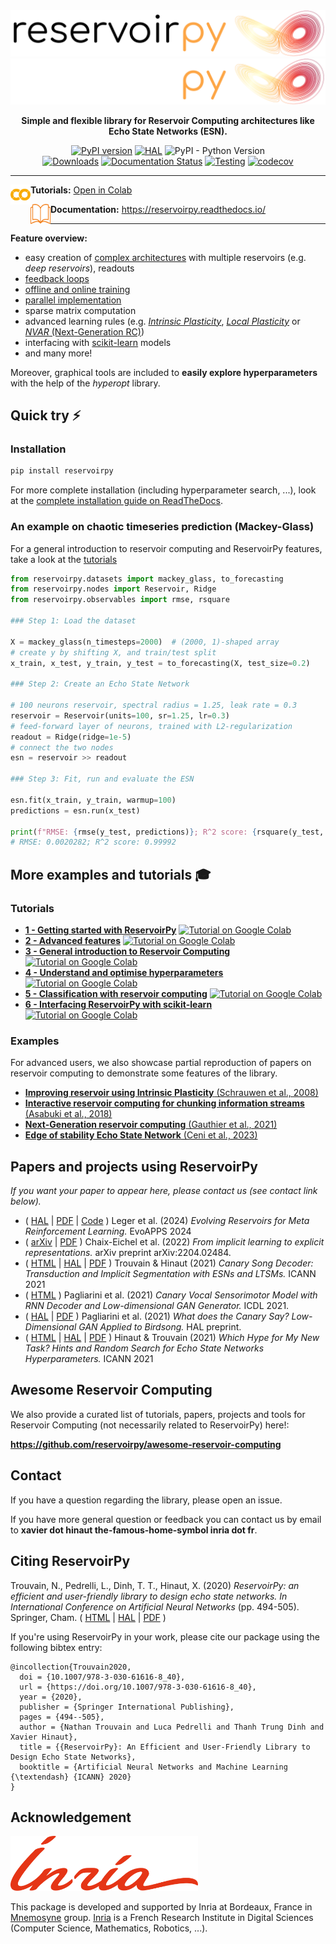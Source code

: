 <div align="center">
  <img src="static/rpy_banner_light.png#gh-light-mode-only">
  <img src="static/rpy_banner_dark.png#gh-dark-mode-only">

  **Simple and flexible library for Reservoir Computing architectures like Echo State Networks (ESN).**

  [![PyPI version](https://badge.fury.io/py/reservoirpy.svg)](https://badge.fury.io/py/reservoirpy)
  [![HAL](https://img.shields.io/badge/HAL-02595026-white?style=flat&logo=HAL&logoColor=white&labelColor=B03532&color=grey)](https://inria.hal.science/hal-02595026)
  ![PyPI - Python Version](https://img.shields.io/pypi/pyversions/reservoirpy)
  <br/>
  [![Downloads](https://static.pepy.tech/badge/reservoirpy)](https://pepy.tech/project/reservoirpy)
  [![Documentation Status](https://readthedocs.org/projects/reservoirpy/badge/?version=latest)](https://reservoirpy.readthedocs.io/en/latest/?badge=latest)
  [![Testing](https://github.com/reservoirpy/reservoirpy/actions/workflows/test.yml/badge.svg?branch=master)](https://github.com/reservoirpy/reservoirpy/actions/workflows/test.yml)
  [![codecov](https://codecov.io/gh/reservoirpy/reservoirpy/branch/master/graph/badge.svg?token=JC8R1PB5EO)](https://codecov.io/gh/reservoirpy/reservoirpy)
</div>



---

<p> <img src="static/googlecolab.svg" alt="Google Colab icon" width=32 height=32 align="left"><b>Tutorials:</b> <a href="https://colab.research.google.com/github/reservoirpy/reservoirpy/blob/master/tutorials/1-Getting_Started.ipynb">Open in Colab</a> </p>
<!--<p><img src="static/changelog.svg" alt="2" width =32 height=32 align="left"><b>Changelog:</b> https://github.com/reservoirpy/reservoirpy/releases</p>-->
<p> <img src="static/documentation.svg" alt="Open book icon" width=32 height=32 align="left"><b>Documentation:</b> <a href="https://reservoirpy.readthedocs.io/">https://reservoirpy.readthedocs.io/</a></p>
<!--<p> <img src="static/user_guide.svg" width=32 height=32 align="left"><b>User Guide:</b> https://reservoirpy.readthedocs.io/en/latest/user_guide/</a></p>-->

---

**Feature overview:**
- easy creation of [complex architectures](https://reservoirpy.readthedocs.io/en/latest/user_guide/model.html) with multiple reservoirs (e.g. *deep reservoirs*),
readouts
- [feedback loops](https://reservoirpy.readthedocs.io/en/latest/user_guide/advanced_demo.html#Feedback-connections)
- [offline and online training](https://reservoirpy.readthedocs.io/en/latest/user_guide/learning_rules.html)
- [parallel implementation](https://reservoirpy.readthedocs.io/en/latest/api/generated/reservoirpy.nodes.ESN.html)
- sparse matrix computation
- advanced learning rules (e.g. [*Intrinsic Plasticity*](https://reservoirpy.readthedocs.io/en/latest/api/generated/reservoirpy.nodes.IPReservoir.html), [*Local Plasticity*](https://reservoirpy.readthedocs.io/en/latest/api/generated/reservoirpy.nodes.LocalPlasticityReservoir.html) or [*NVAR* (Next-Generation RC)](https://reservoirpy.readthedocs.io/en/latest/api/generated/reservoirpy.nodes.NVAR.html))
- interfacing with [scikit-learn](https://reservoirpy.readthedocs.io/en/latest/api/generated/reservoirpy.nodes.ScikitLearnNode.html) models
- and many more!

Moreover, graphical tools are included to **easily explore hyperparameters**
with the help of the *hyperopt* library.

## Quick try ⚡

### Installation

```bash
pip install reservoirpy
```

For more complete installation (including hyperparameter search, ...), look at the [complete installation guide on ReadTheDocs](https://reservoirpy.readthedocs.io/en/latest/developer_guide/advanced_install.html).

### An example on chaotic timeseries prediction (Mackey-Glass)

For a general introduction to reservoir computing and ReservoirPy features, take
a look at the [tutorials](#tutorials)

```python
from reservoirpy.datasets import mackey_glass, to_forecasting
from reservoirpy.nodes import Reservoir, Ridge
from reservoirpy.observables import rmse, rsquare

### Step 1: Load the dataset

X = mackey_glass(n_timesteps=2000)  # (2000, 1)-shaped array
# create y by shifting X, and train/test split
x_train, x_test, y_train, y_test = to_forecasting(X, test_size=0.2)

### Step 2: Create an Echo State Network

# 100 neurons reservoir, spectral radius = 1.25, leak rate = 0.3
reservoir = Reservoir(units=100, sr=1.25, lr=0.3)
# feed-forward layer of neurons, trained with L2-regularization
readout = Ridge(ridge=1e-5)
# connect the two nodes
esn = reservoir >> readout

### Step 3: Fit, run and evaluate the ESN

esn.fit(x_train, y_train, warmup=100)
predictions = esn.run(x_test)

print(f"RMSE: {rmse(y_test, predictions)}; R^2 score: {rsquare(y_test, predictions)}")
# RMSE: 0.0020282; R^2 score: 0.99992
```


## More examples and tutorials 🎓

### Tutorials

- [**1 - Getting started with ReservoirPy**](./tutorials/1-Getting_Started.ipynb)
[![Tutorial on Google Colab](https://img.shields.io/badge/Tutorial:_Getting_started-525252?style=flat&logo=googlecolab&logoColor=%23F9AB00)](https://colab.research.google.com/github/reservoirpy/reservoirpy/blob/master/tutorials/1-Getting_Started.ipynb)
- [**2 - Advanced features**](./tutorials/2-Advanced_Features.ipynb)
[![Tutorial on Google Colab](https://img.shields.io/badge/Tutorial:_Advanced_features-525252?style=flat&logo=googlecolab&logoColor=%23F9AB00)](https://colab.research.google.com/github/reservoirpy/reservoirpy/blob/master/tutorials/2-Advanced_Features.ipynb)
- [**3 - General introduction to Reservoir Computing**](./tutorials/3-General_Introduction_to_Reservoir_Computing.ipynb)
[![Tutorial on Google Colab](https://img.shields.io/badge/Tutorial:_Introduction_to_RC-525252?style=flat&logo=googlecolab&logoColor=%23F9AB00)](https://colab.research.google.com/github/reservoirpy/reservoirpy/blob/master/tutorials/3-General_Introduction_to_Reservoir_Computing.ipynb)
- [**4 - Understand and optimise hyperparameters**](./tutorials/4-Understand_and_optimize_hyperparameters.ipynb)
[![Tutorial on Google Colab](https://img.shields.io/badge/Tutorial:_Hyperparameters-525252?style=flat&logo=googlecolab&logoColor=%23F9AB00)](https://colab.research.google.com/github/reservoirpy/reservoirpy/blob/master/tutorials/4-Understand_and_optimize_hyperparameters.ipynb)
- [**5 - Classification with reservoir computing**](./tutorials/5-Classification-with-RC.ipynb)
[![Tutorial on Google Colab](https://img.shields.io/badge/Tutorial:_Classification-525252?style=flat&logo=googlecolab&logoColor=%23F9AB00)](https://colab.research.google.com/github/reservoirpy/reservoirpy/blob/master/tutorials/5-Classification-with-RC.ipynb)
- [**6 - Interfacing ReservoirPy with scikit-learn**](./tutorials/6-Interfacing_with_scikit-learn.ipynb)
[![Tutorial on Google Colab](https://img.shields.io/badge/Tutorial:_scikit--learn_interface-525252?style=flat&logo=googlecolab&logoColor=%23F9AB00)](https://colab.research.google.com/github/reservoirpy/reservoirpy/blob/master/tutorials/6-Interfacing_with_scikit-learn.ipynb)

### Examples

For advanced users, we also showcase partial reproduction of papers on reservoir computing to demonstrate some features of the library.

- [**Improving reservoir using Intrinsic Plasticity** (Schrauwen et al., 2008)](/examples/Improving%20reservoirs%20using%20Intrinsic%20Plasticity/Intrinsic_Plasiticity_Schrauwen_et_al_2008.ipynb)
- [**Interactive reservoir computing for chunking information streams** (Asabuki et al., 2018)](/examples/Interactive%20reservoir%20computing%20for%20chunking%20information%20streams/Chunking_Asabuki_et_al_2018.ipynb)
- [**Next-Generation reservoir computing** (Gauthier et al., 2021)](/examples/Next%20Generation%20Reservoir%20Computing/NG-RC_Gauthier_et_al_2021.ipynb)
- [**Edge of stability Echo State Network** (Ceni et al., 2023)](/examples/Edge%20of%20Stability%20Echo%20State%20Network/Edge_of_stability_Ceni_Gallicchio_2023.ipynb)


## Papers and projects using ReservoirPy

*If you want your paper to appear here, please contact us (see contact link below).*

- ( [HAL](https://inria.hal.science/hal-04354303) | [PDF](https://arxiv.org/pdf/2312.06695) | [Code](https://github.com/corentinlger/ER-MRL) ) Leger et al. (2024) *Evolving Reservoirs for Meta Reinforcement Learning.* EvoAPPS 2024
- ( [arXiv](https://arxiv.org/abs/2204.02484) | [PDF](https://arxiv.org/pdf/2204.02484) ) Chaix-Eichel et al. (2022) *From implicit learning to explicit representations.* arXiv preprint arXiv:2204.02484.
- ( [HTML](https://link.springer.com/chapter/10.1007/978-3-030-86383-8_6) | [HAL](https://hal.inria.fr/hal-03203374) | [PDF](https://hal.inria.fr/hal-03203374/document) ) Trouvain & Hinaut (2021) *Canary Song Decoder: Transduction and Implicit Segmentation with ESNs and LTSMs.* ICANN 2021
- ( [HTML](https://ieeexplore.ieee.org/abstract/document/9515607) ) Pagliarini et al. (2021) *Canary Vocal Sensorimotor Model with RNN Decoder and Low-dimensional GAN Generator.* ICDL 2021.
- ( [HAL](https://hal.inria.fr/hal-03244723/) | [PDF](https://hal.inria.fr/hal-03244723/document) ) Pagliarini et al. (2021) *What does the Canary Say? Low-Dimensional GAN Applied to Birdsong.* HAL preprint.
- ( [HTML](https://link.springer.com/chapter/10.1007/978-3-030-86383-8_7) | [HAL](https://hal.inria.fr/hal-03203318) | [PDF](https://hal.inria.fr/hal-03203318) ) Hinaut & Trouvain (2021) *Which Hype for My New Task? Hints and Random Search for Echo State Networks Hyperparameters.* ICANN 2021

## Awesome Reservoir Computing

We also provide a curated list of tutorials, papers, projects and tools for Reservoir Computing (not necessarily related to ReservoirPy) here!:

**https://github.com/reservoirpy/awesome-reservoir-computing**

## Contact
If you have a question regarding the library, please open an issue.

If you have more general question or feedback you can contact us by email to **xavier dot hinaut the-famous-home-symbol inria dot fr**.

## Citing ReservoirPy

Trouvain, N., Pedrelli, L., Dinh, T. T., Hinaut, X. (2020) *ReservoirPy: an efficient and user-friendly library to design echo state networks. In International Conference on Artificial Neural Networks* (pp. 494-505). Springer, Cham. ( [HTML](https://link.springer.com/chapter/10.1007/978-3-030-61616-8_40) | [HAL](https://hal.inria.fr/hal-02595026) | [PDF](https://hal.inria.fr/hal-02595026/document) )

If you're using ReservoirPy in your work, please cite our package using the following bibtex entry:

```
@incollection{Trouvain2020,
  doi = {10.1007/978-3-030-61616-8_40},
  url = {https://doi.org/10.1007/978-3-030-61616-8_40},
  year = {2020},
  publisher = {Springer International Publishing},
  pages = {494--505},
  author = {Nathan Trouvain and Luca Pedrelli and Thanh Trung Dinh and Xavier Hinaut},
  title = {{ReservoirPy}: An Efficient and User-Friendly Library to Design Echo State Networks},
  booktitle = {Artificial Neural Networks and Machine Learning {\textendash} {ICANN} 2020}
}
```


## Acknowledgement

<div align="left">
  <img src="./static/inria_red.svg" width=300><br>
</div>


This package is developed and supported by Inria at Bordeaux, France in [Mnemosyne](https://team.inria.fr/mnemosyne/) group. [Inria](https://www.inria.fr/en) is a French Research Institute in Digital Sciences (Computer Science, Mathematics, Robotics, ...).
